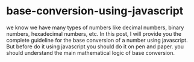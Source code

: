 # base-conversion-using-javascript
we know we have many types of numbers like decimal numbers, binary numbers, hexadecimal numbers, etc. In this post, I will provide you the complete guideline for the base conversion of a number using javascript. But before do it using javascript you should do it on pen and paper. you should understand the main mathematical logic of base conversion.
